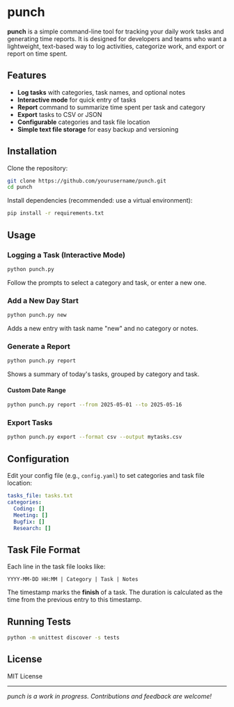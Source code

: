# punch

**punch** is a simple command-line tool for tracking your daily work tasks and generating time reports. It is designed for developers and teams who want a lightweight, text-based way to log activities, categorize work, and export or report on time spent.

## Features

- **Log tasks** with categories, task names, and optional notes
- **Interactive mode** for quick entry of tasks
- **Report** command to summarize time spent per task and category
- **Export** tasks to CSV or JSON
- **Configurable** categories and task file location
- **Simple text file storage** for easy backup and versioning

## Installation

Clone the repository:

```sh
git clone https://github.com/yourusername/punch.git
cd punch
```

Install dependencies (recommended: use a virtual environment):

```sh
pip install -r requirements.txt
```

## Usage

### Logging a Task (Interactive Mode)

```sh
python punch.py
```

Follow the prompts to select a category and task, or enter a new one.

### Add a New Day Start

```sh
python punch.py new
```
Adds a new entry with task name "new" and no category or notes.

### Generate a Report

```sh
python punch.py report
```
Shows a summary of today's tasks, grouped by category and task.

#### Custom Date Range

```sh
python punch.py report --from 2025-05-01 --to 2025-05-16
```

### Export Tasks

```sh
python punch.py export --format csv --output mytasks.csv
```

## Configuration

Edit your config file (e.g., `config.yaml`) to set categories and task file location:

```yaml
tasks_file: tasks.txt
categories:
  Coding: []
  Meeting: []
  Bugfix: []
  Research: []
```

## Task File Format

Each line in the task file looks like:

```
YYYY-MM-DD HH:MM | Category | Task | Notes
```

The timestamp marks the **finish** of a task. The duration is calculated as the time from the previous entry to this timestamp.

## Running Tests

```sh
python -m unittest discover -s tests
```

## License

MIT License

---

*punch is a work in progress. Contributions and feedback are welcome!*